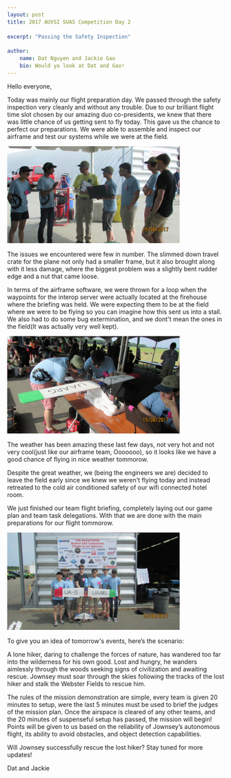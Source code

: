 ```yaml
---
layout: post
title: 2017 AUVSI SUAS Competition Day 2

excerpt: "Passing the Safety Inspection"

author:
    name: Dat Nguyen and Jackie Gao
    bio: Would ya look at Dat and Gao!
---
```

Hello everyone,

Today was mainly our flight preparation day. We passed through the safety inspection very cleanly and without any trouble. Due to our brilliant flight time slot chosen by our amazing duo co-presidents, we knew that there was little chance of us getting sent to fly today. This gave us the chance to perfect our preparations. We were able to assemble and inspect our airframe and test our systems while we were at the field.

<div class="full zoomable"><img src="/images/auvsi2017/SafetyInspection.JPG" width="400"></div>

The issues we encountered were few in number. The slimmed down travel crate for the plane not only had a smaller frame, but it also brought along with it less damage, where the biggest problem was a slightly bent rudder edge and a nut that came loose. 

In terms of the airframe software, we were thrown for a loop when the waypoints for the interop server were actually located at the firehouse where the briefing was held. We were expecting them to be at the field where we were to be flying so you can imagine how this sent us into a stall. We also had to do some bug extermination, and we dont't mean the ones in the field(It was actually very well kept).

<div class="full zoomable"><img src="/images/auvsi2017/AirframeSetup.JPG" width="400"></div>

The weather has been amazing these last few days, not very hot and not very cool(just like our airframe team, Ooooooo), so it looks like we have a good chance of flying in nice weather tommorow.

Despite the great weather, we (being the engineers we are) decided to leave the field early since we knew we weren't flying today and instead retreated to the cold air conditioned safety of our wifi connected hotel room. 

We just finished our team flight briefing, completely laying out our game plan and team task delegations. With that we are done with the main preparations for our flight tommorow.

<div class="full zoomable"><img src="/images/auvsi2017/TeamPicDay2.JPG" width="400"></div>

To give you an idea of tomorrow's events, here’s the scenario:

A lone hiker, daring to challenge the forces of nature, has wandered too far into the wilderness for his own good. Lost and hungry, he wanders aimlessly through the woods seeking signs of civilization and awaiting rescue. Jownsey must soar through the skies following the tracks of the lost hiker and stalk the Webster Fields to rescue him. 

The rules of the mission demonstration are simple, every team is given 20 minutes to setup, were the last 5 minutes must be used to brief the judges of the mission plan. Once the airspace is cleared of any other teams, and the 20 minutes of suspenseful setup has passed, the mission will begin! Points will be given to us based on the reliability of Jownsey’s autonomous flight, its ability to avoid obstacles, and object detection capabilities.
 
Will Jownsey successfully rescue the lost hiker? Stay tuned for more updates!

Dat and Jackie
